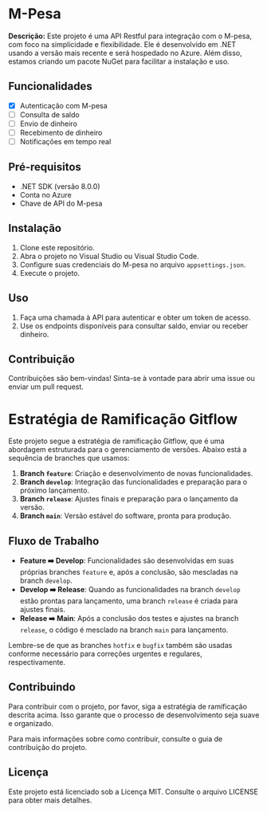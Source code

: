 # M-Pesa

**Descrição:** Este projeto é uma API Restful para integração com o M-pesa, com foco na simplicidade e flexibilidade. Ele é desenvolvido em .NET usando a versão mais recente e será hospedado no Azure. Além disso, estamos criando um pacote NuGet para facilitar a instalação e uso.

## Funcionalidades
- [x] Autenticação com M-pesa
- [ ] Consulta de saldo
- [ ] Envio de dinheiro
- [ ] Recebimento de dinheiro
- [ ] Notificações em tempo real

## Pré-requisitos
- .NET SDK (versão 8.0.0)
- Conta no Azure
- Chave de API do M-pesa

## Instalação
1. Clone este repositório.
2. Abra o projeto no Visual Studio ou Visual Studio Code.
3. Configure suas credenciais do M-pesa no arquivo `appsettings.json`.
4. Execute o projeto.

## Uso
1. Faça uma chamada à API para autenticar e obter um token de acesso.
2. Use os endpoints disponíveis para consultar saldo, enviar ou receber dinheiro.

## Contribuição
Contribuições são bem-vindas! Sinta-se à vontade para abrir uma issue ou enviar um pull request.

# Estratégia de Ramificação Gitflow
Este projeto segue a estratégia de ramificação Gitflow, que é uma abordagem estruturada para o gerenciamento de versões. Abaixo está a sequência de branches que usamos:

1. **Branch `feature`**: Criação e desenvolvimento de novas funcionalidades.
2. **Branch `develop`**: Integração das funcionalidades e preparação para o próximo lançamento.
3. **Branch `release`**: Ajustes finais e preparação para o lançamento da versão.
4. **Branch `main`**: Versão estável do software, pronta para produção.

## Fluxo de Trabalho
- **Feature ➡️ Develop**: Funcionalidades são desenvolvidas em suas próprias branches `feature` e, após a conclusão, são mescladas na branch `develop`.
- **Develop ➡️ Release**: Quando as funcionalidades na branch `develop` estão prontas para lançamento, uma branch `release` é criada para ajustes finais.
- **Release ➡️ Main**: Após a conclusão dos testes e ajustes na branch `release`, o código é mesclado na branch `main` para lançamento.

Lembre-se de que as branches `hotfix` e `bugfix` também são usadas conforme necessário para correções urgentes e regulares, respectivamente.

## Contribuindo
Para contribuir com o projeto, por favor, siga a estratégia de ramificação descrita acima. Isso garante que o processo de desenvolvimento seja suave e organizado.

Para mais informações sobre como contribuir, consulte o guia de contribuição do projeto.

## Licença
Este projeto está licenciado sob a Licença MIT. Consulte o arquivo LICENSE para obter mais detalhes.
